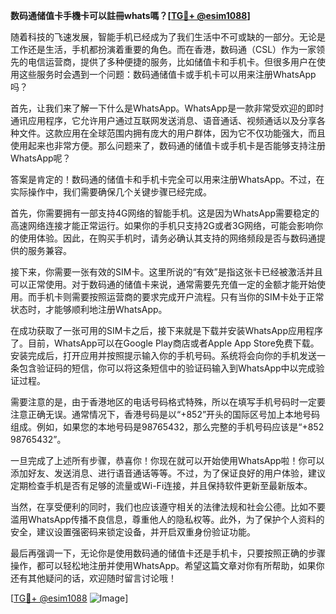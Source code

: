 **数码通储值卡手機卡可以註冊whats嗎？[[TG💪+ @esim1088](https://t.me/s/esim1088)]**

随着科技的飞速发展，智能手机已经成为了我们生活中不可或缺的一部分。无论是工作还是生活，手机都扮演着重要的角色。而在香港，数码通（CSL）作为一家领先的电信运营商，提供了多种便捷的服务，比如储值卡和手机卡。但很多用户在使用这些服务时会遇到一个问题：数码通储值卡或手机卡可以用来注册WhatsApp吗？

首先，让我们来了解一下什么是WhatsApp。WhatsApp是一款非常受欢迎的即时通讯应用程序，它允许用户通过互联网发送消息、语音通话、视频通话以及分享各种文件。这款应用在全球范围内拥有庞大的用户群体，因为它不仅功能强大，而且使用起来也非常方便。那么问题来了，数码通的储值卡或手机卡是否能够支持注册WhatsApp呢？

答案是肯定的！数码通的储值卡和手机卡完全可以用来注册WhatsApp。不过，在实际操作中，我们需要确保几个关键步骤已经完成。

首先，你需要拥有一部支持4G网络的智能手机。这是因为WhatsApp需要稳定的高速网络连接才能正常运行。如果你的手机只支持2G或者3G网络，可能会影响你的使用体验。因此，在购买手机时，请务必确认其支持的网络频段是否与数码通提供的服务兼容。

接下来，你需要一张有效的SIM卡。这里所说的“有效”是指这张卡已经被激活并且可以正常使用。对于数码通的储值卡来说，通常需要先充值一定的金额才能开始使用。而手机卡则需要按照运营商的要求完成开户流程。只有当你的SIM卡处于正常状态时，才能够顺利地注册WhatsApp。

在成功获取了一张可用的SIM卡之后，接下来就是下载并安装WhatsApp应用程序了。目前，WhatsApp可以在Google Play商店或者Apple App Store免费下载。安装完成后，打开应用并按照提示输入你的手机号码。系统将会向你的手机发送一条包含验证码的短信，你可以将这条短信中的验证码输入到WhatsApp中以完成验证过程。

需要注意的是，由于香港地区的电话号码格式特殊，所以在填写手机号码时一定要注意正确无误。通常情况下，香港号码是以“+852”开头的国际区号加上本地号码组成。例如，如果您的本地号码是98765432，那么完整的手机号码应该是“+852 98765432”。

一旦完成了上述所有步骤，恭喜你！你现在就可以开始使用WhatsApp啦！你可以添加好友、发送消息、进行语音通话等等。不过，为了保证良好的用户体验，建议定期检查手机是否有足够的流量或Wi-Fi连接，并且保持软件更新至最新版本。

当然，在享受便利的同时，我们也应该遵守相关的法律法规和社会公德。比如不要滥用WhatsApp传播不良信息，尊重他人的隐私权等。此外，为了保护个人资料的安全，建议设置强密码来锁定设备，并开启双重身份验证功能。

最后再强调一下，无论你是使用数码通的储值卡还是手机卡，只要按照正确的步骤操作，都可以轻松地注册并使用WhatsApp。希望这篇文章对你有所帮助，如果你还有其他疑问的话，欢迎随时留言讨论哦！

[[TG💪+ @esim1088](https://t.me/s/esim1088) ![Image](https://i.postimg.cc/4NQfJmqS/Snipaste-2025-05-13-00-14-12.png)]